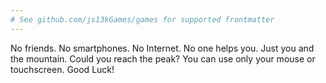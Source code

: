 ```yaml
---
# See github.com/js13kGames/games for supported frontmatter
---
```

No friends. No smartphones. No Internet. No one helps you. Just you and the mountain. Could you reach the peak? You can use only your mouse or touchscreen. Good Luck!